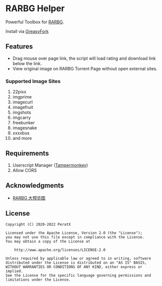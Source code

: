 # RARBG Helper

Powerful Toolbox for [RARBG](https://rarbgprx.org).

Install via [GreasyFork](https://greasyfork.org/en/scripts/396019-rarbg-helper)

## Features

 * Drag mouse over page link, the script will load rating and download link below the link.
 * View original image on RARBG Torrent Page without open external sites.

### Supported Image Sites

1. 22pixx
1. imgprime
1. imagecurl
1. imagefruit
1. imgshots
1. imgcarry
1. freebunker
1. imagesnake
1. xxxxbus
1. and more

## Requirements

1. Userscript Manager ([Tampermonkey](https://www.tampermonkey.net/))
1. Allow CORS

## Acknowledgments

 * [RARBG 大预览图](https://greasyfork.org/zh-CN/scripts/381736-rarbg-%E5%A4%A7%E9%A2%84%E8%A7%88%E5%9B%BE)

## License

    Copyright (C) 2020-2022 PeratX
    
    Licensed under the Apache License, Version 2.0 (the "License");
    you may not use this file except in compliance with the License.
    You may obtain a copy of the License at
    
        http://www.apache.org/licenses/LICENSE-2.0
    
    Unless required by applicable law or agreed to in writing, software
    distributed under the License is distributed on an "AS IS" BASIS,
    WITHOUT WARRANTIES OR CONDITIONS OF ANY KIND, either express or implied.
    See the License for the specific language governing permissions and
    limitations under the License.
